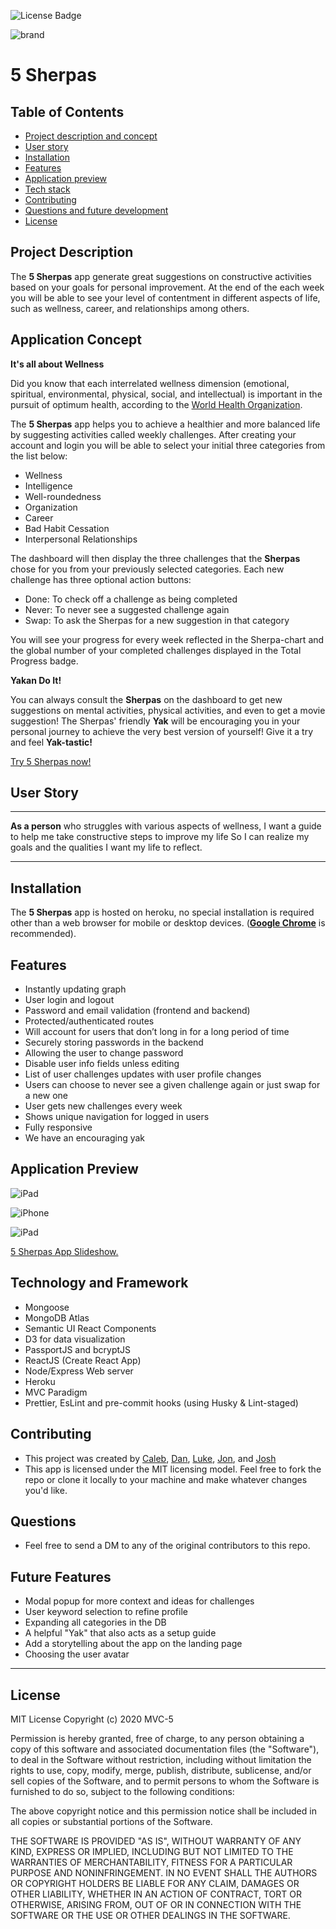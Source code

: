 ![License Badge](https://img.shields.io/badge/License-MIT-0298c3)

![brand](demo/5-sherpas-banner.png)

# 5 Sherpas

## Table of Contents

- [Project description and concept](#project-description)
- [User story](#user-story)
- [Installation](#installation)
- [Features](#features)
- [Application preview](#application-preview)
- [Tech stack](#technology-and-framework)
- [Contributing](#contributing)
- [Questions and future development](#questions)
- [License](#license)

## Project Description

The **5 Sherpas** app generate great suggestions on constructive activities based on your goals for personal improvement. At the end of the each week you will be able to see your level of contentment in different aspects of life, such as wellness, career, and relationships among others.

## Application Concept

**It's all about Wellness**

Did you know that each interrelated wellness dimension (emotional, spiritual, environmental, physical, social, and intellectual) is important in the pursuit of optimum health, according to the [World Health Organization](https://www.who.int/).

The **5 Sherpas** app helps you to achieve a healthier and more balanced life by suggesting activities called weekly challenges. After creating your account and login you will be able to select your initial three categories from the list below:

- Wellness
- Intelligence
- Well-roundedness
- Organization
- Career
- Bad Habit Cessation
- Interpersonal Relationships

The dashboard will then display the three challenges that the **Sherpas** chose for you from your previously selected categories. Each new challenge has three optional action buttons:

- Done: To check off a challenge as being completed
- Never: To never see a suggested challenge again
- Swap: To ask the Sherpas for a new suggestion in that category

You will see your progress for every week reflected in the Sherpa-chart and the global number of your completed challenges displayed in the Total Progress badge.

**Yakan Do It!**

You can always consult the **Sherpas** on the dashboard to get new suggestions on mental activities, physical activities, and even to get a movie suggestion! The Sherpas' friendly **Yak** will be encouraging you in your personal journey to achieve the very best version of yourself!
Give it a try and feel **Yak-tastic!**

[Try 5 Sherpas now!](https://www.5sherpas.com/)

## User Story

---

**As a person** who struggles with various aspects of wellness,
I want a guide to help me take constructive steps to improve my life
So I can realize my goals and the qualities I want my life to reflect.

---

## Installation

The **5 Sherpas** app is hosted on heroku, no special installation is required other than a web browser for mobile or desktop devices. ([**Google Chrome**](https://www.google.com/chrome/?brand=CHBD&gclid=Cj0KCQjwv7L6BRDxARIsAGj-34pI6kcGFGrZkxQgztLSwZZ7JzwQJFBfDBdgTHCurYEpg3QscMjHhYUaAkkjEALw_wcB&gclsrc=aw.ds) is recommended).

## Features

- Instantly updating graph
- User login and logout
- Password and email validation (frontend and backend)
- Protected/authenticated routes
- Will account for users that don’t long in for a long period of time
- Securely storing passwords in the backend
- Allowing the user to change password
- Disable user info fields unless editing
- List of user challenges updates with user profile changes
- Users can choose to never see a given challenge again or just swap
  for a new one
- User gets new challenges every week
- Shows unique navigation for logged in users
- Fully responsive
- We have an encouraging yak

## Application Preview

![iPad](demo/5-sherpas-ipad-view-1.png)

![iPhone](demo/5-sherpas-iphone-views.png)

![iPad](demo/5-sherpas-ipad-view-2.png)

[5 Sherpas App Slideshow.](https://docs.google.com/presentation/d/1LwrNjAb_ItqmBJwd_zFXtqkeQ4Rj2jEjh0nRWV2RpVg/edit#slide=id.gac975ba886_8_0)

## Technology and Framework

- Mongoose
- MongoDB Atlas
- Semantic UI React Components
- D3 for data visualization
- PassportJS and bcryptJS
- ReactJS (Create React App)
- Node/Express Web server
- Heroku
- MVC Paradigm
- Prettier, EsLint and pre-commit hooks (using Husky & Lint-staged)

## Contributing

- This project was created by [Caleb](https://github.com/calebkirkish), [Dan](https://github.com/DanGillette25), [Luke](https://github.com/ShepLT1), [Jon](https://github.com/JonPhoenix), and [Josh](https://github.com/zapponejosh/)
- This app is licensed under the MIT licensing model. Feel free to fork the repo or clone it locally to your machine and make whatever changes you'd like.

## Questions

- Feel free to send a DM to any of the original contributors to this repo.

## Future Features

- Modal popup for more context and ideas for challenges
- User keyword selection to refine profile
- Expanding all categories in the DB
- A helpful "Yak" that also acts as a setup guide
- Add a storytelling about the app on the landing page
- Choosing the user avatar

---

## License

MIT License
Copyright (c) 2020 MVC-5

Permission is hereby granted, free of charge, to any person obtaining a copy
of this software and associated documentation files (the "Software"), to deal
in the Software without restriction, including without limitation the rights
to use, copy, modify, merge, publish, distribute, sublicense, and/or sell
copies of the Software, and to permit persons to whom the Software is
furnished to do so, subject to the following conditions:

The above copyright notice and this permission notice shall be included in all
copies or substantial portions of the Software.

THE SOFTWARE IS PROVIDED "AS IS", WITHOUT WARRANTY OF ANY KIND, EXPRESS OR
IMPLIED, INCLUDING BUT NOT LIMITED TO THE WARRANTIES OF MERCHANTABILITY,
FITNESS FOR A PARTICULAR PURPOSE AND NONINFRINGEMENT. IN NO EVENT SHALL THE
AUTHORS OR COPYRIGHT HOLDERS BE LIABLE FOR ANY CLAIM, DAMAGES OR OTHER
LIABILITY, WHETHER IN AN ACTION OF CONTRACT, TORT OR OTHERWISE, ARISING FROM,
OUT OF OR IN CONNECTION WITH THE SOFTWARE OR THE USE OR OTHER DEALINGS IN THE
SOFTWARE.

